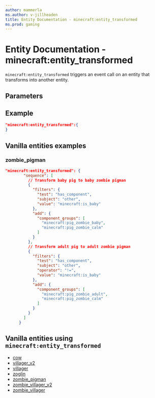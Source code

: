 ```yaml
---
author: mammerla
ms.author: v-jillheaden
title: Entity Documentation - minecraft:entity_transformed
ms.prod: gaming
---
```


# Entity Documentation - minecraft:entity_transformed

`minecraft:entity_transformed` triggers an event call on an entity that transforms into another entity.

## Parameters


## Example

```json
"minecraft:entity_transformed":{
}
```

## Vanilla entities examples

### zombie_pigman

```json
"minecraft:entity_transformed": {
        "sequence": [
          // Transform baby pig to baby zombie pigman
          {
            "filters": {
              "test": "has_component",
              "subject": "other",
              "value": "minecraft:is_baby"
            },
            "add": {
              "component_groups": [
                "minecraft:pig_zombie_baby",
                "minecraft:pig_zombie_calm"
              ]
            }
          },
          // Transform adult pig to adult zombie pigman
          {
            "filters": {
              "test": "has_component",
              "subject": "other",
              "operator": "!=",
              "value": "minecraft:is_baby"
            },
            "add": {
              "component_groups": [
                "minecraft:pig_zombie_adult",
                "minecraft:pig_zombie_calm"
              ]
            }
          }
        ]
      }
```

## Vanilla entities using `minecraft:entity_transformed`

- [cow](../../../../Source/VanillaBehaviorPack_Snippets/entities/cow.md)
- [villager_v2](../../../../Source/VanillaBehaviorPack_Snippets/entities/villager_v2.md)
- [villager](../../../../Source/VanillaBehaviorPack_Snippets/entities/villager.md)
- [zoglin](../../../../Source/VanillaBehaviorPack_Snippets/entities/zoglin.md)
- [zombie_pigman](../../../../Source/VanillaBehaviorPack_Snippets/entities/zombie_pigman.md)
- [zombie_villager_v2](../../../../Source/VanillaBehaviorPack_Snippets/entities/zombie_villager_v2.md)
- [zombie_villager](../../../../Source/VanillaBehaviorPack_Snippets/entities/zombie_villager.md)
